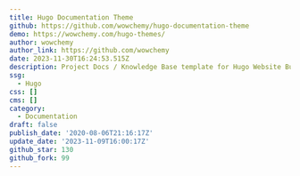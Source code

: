 ```yaml
---
title: Hugo Documentation Theme
github: https://github.com/wowchemy/hugo-documentation-theme
demo: https://wowchemy.com/hugo-themes/
author: wowchemy
author_link: https://github.com/wowchemy
date: 2023-11-30T16:24:53.515Z
description: Project Docs / Knowledge Base template for Hugo Website Builder. 创建项目文档
ssg:
  - Hugo
css: []
cms: []
category:
  - Documentation
draft: false
publish_date: '2020-08-06T21:16:17Z'
update_date: '2023-11-09T16:00:17Z'
github_star: 130
github_fork: 99
---
```

